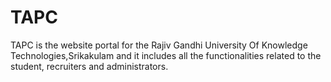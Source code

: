 # TAPC
TAPC is the website portal for the Rajiv Gandhi University Of Knowledge Technologies,Srikakulam and it includes all the functionalities related to the student, recruiters and administrators.
